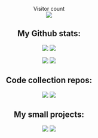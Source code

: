 <p align="center"> 
  Visitor count<br>
  <img src="https://profile-counter.glitch.me/PatrykFlama/count.svg" />
</p>


<h2 align="center">
  My Github stats:
</h2>

<p align="center">
  <img src = "https://github-readme-stats.vercel.app/api?username=PatrykFlama&count_private=true&show_icons=true&theme=blue-green">
  <img src = "https://github-readme-stats.vercel.app/api/top-langs/?username=PatrykFlama&theme=blue-green&langs_count=3">
</p>
  
<p align="center">
  <img src = "https://github-readme-stats.vercel.app/api/wakatime?username=PatrykFlama&theme=blue-green">
  <img src = "https://streak-stats.demolab.com?user=PatrykFlama&theme=blue-green&background=45%2C0A0E12%2C081208&stroke=FFFFFF6D">
</p>

  
<h2 align="center">
  Code collection repos:
</h2>

<p align="center">
  <img src = "https://github-readme-stats.vercel.app/api/pin/?username=PatrykFlama&theme=blue-green&repo=Algorytmy">
  <img src = "https://github-readme-stats.vercel.app/api/pin/?username=PatrykFlama&theme=blue-green&repo=Themis">
</p>


<h2 align="center">
  My small projects:
</h2>

<p align="center">
  <img src = "https://github-readme-stats.vercel.app/api/pin/?username=PatrykFlama&theme=blue-green&repo=Tetris-competitive-edition">
  <img src = "https://github-readme-stats.vercel.app/api/pin/?username=PatrykFlama&theme=blue-green&repo=UltimateTicTacToe">
</p>
  
<!--
**PatrykFlama/PatrykFlama** is a ✨ _special_ ✨ repository because its `README.md` (this file) appears on your GitHub profile.

Here are some ideas to get you started:

- 🔭 I’m currently working on ...
- 🌱 I’m currently learning ...
- 👯 I’m looking to collaborate on ...
- 🤔 I’m looking for help with ...
- 💬 Ask me about ...
- 📫 How to reach me: ...
- 😄 Pronouns: ...
- ⚡ Fun fact: ...
-->
